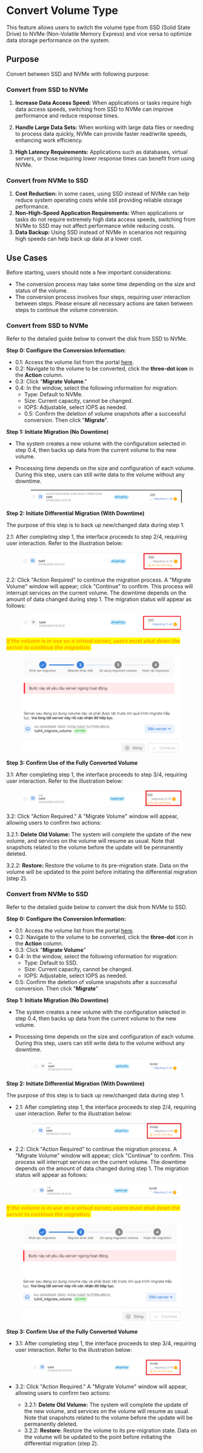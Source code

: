 # Convert Volume Type

This feature allows users to switch the volume type from SSD (Solid State Drive) to NVMe (Non-Volatile Memory Express) and vice versa to optimize data storage performance on the system.

## Purpose

Convert between SSD and NVMe with following purpose:&#x20;

### **Convert from SSD to NVMe**

1. **Increase Data Access Speed:** When applications or tasks require high data access speeds, switching from SSD to NVMe can improve performance and reduce response times.
2.  **Handle Large Data Sets:** When working with large data files or needing to process data quickly, NVMe can provide faster read/write speeds, enhancing work efficiency.


3. **High Latency Requirements:** Applications such as databases, virtual servers, or those requiring lower response times can benefit from using NVMe.

### **Convert from NVMe to SSD**

1. **Cost Reduction:** In some cases, using SSD instead of NVMe can help reduce system operating costs while still providing reliable storage performance.
2. **Non-High-Speed Application Requirements:** When applications or tasks do not require extremely high data access speeds, switching from NVMe to SSD may not affect performance while reducing costs.
3. **Data Backup:** Using SSD instead of NVMe in scenarios not requiring high speeds can help back up data at a lower cost.

## Use Cases

Before starting, users should note a few important considerations:

* The conversion process may take some time depending on the size and status of the volume.
* The conversion process involves four steps, requiring user interaction between steps. Please ensure all necessary actions are taken between steps to continue the volume conversion.

### **Convert from SSD to NVMe**

Refer to the detailed guide below to convert the disk from SSD to NVMe.

**Step 0: Configure the Conversion Information:**&#x20;

* 0.1: Access the volume list from the portal [here](https://hcm-3.console.vngcloud.vn/vserver/block-store/volumes).&#x20;
* 0.2: Navigate to the volume to be converted, click the **three-dot icon** in the **Action** column.&#x20;
* 0.3: Click "**Migrate Volume**."&#x20;
* 0.4: In the window, select the following information for migration:
  * Type: Default to NVMe.
  * Size: Current capacity, cannot be changed.
  * IOPS: Adjustable, select IOPS as needed.&#x20;
  * 0.5: Confirm the deletion of volume snapshots after a successful conversion. Then click "**Migrate**".

**Step 1: Initiate Migration (No Downtime)**&#x20;

* The system creates a new volume with the configuration selected in step 0.4, then backs up data from the current volume to the new volume.&#x20;
*   Processing time depends on the size and configuration of each volume. During this step, users can still write data to the volume without any downtime.&#x20;

    <figure><img src="../../../.gitbook/assets/image (1) (2) (1) (1).png" alt=""><figcaption></figcaption></figure>

**Step 2: Initiate Differential Migration (With Downtime)**&#x20;

The purpose of this step is to back up new/changed data during step 1.&#x20;

2.1: After completing step 1, the interface proceeds to step 2/4, requiring user interaction. Refer to the illustration below:&#x20;

<figure><img src="../../../.gitbook/assets/image (2) (2) (1).png" alt=""><figcaption></figcaption></figure>

2.2: Click "Action Required" to continue the migration process. A "Migrate Volume" window will appear; click "Continue" to confirm. This process will interrupt services on the current volume. The downtime depends on the amount of data changed during step 1. The migration status will appear as follows:&#x20;

<figure><img src="../../../.gitbook/assets/image (3) (2).png" alt=""><figcaption></figcaption></figure>

_<mark style="color:orange;">**If the volume is in use on a virtual server, users must shut down the server to continue the migration.**</mark>_&#x20;

<figure><img src="../../../.gitbook/assets/image (4) (2).png" alt=""><figcaption></figcaption></figure>

**Step 3: Confirm Use of the Fully Converted Volume**&#x20;

3.1: After completing step 1, the interface proceeds to step 3/4, requiring user interaction. Refer to the illustration below:&#x20;

<figure><img src="../../../.gitbook/assets/image (5) (2).png" alt=""><figcaption></figcaption></figure>

3.2: Click "Action Required." A "Migrate Volume" window will appear, allowing users to confirm two actions:&#x20;

3.2.1: **Delete Old Volume:** The system will complete the update of the new volume, and services on the volume will resume as usual. Note that snapshots related to the volume before the update will be permanently deleted.&#x20;

3.2.2: **Restore:** Restore the volume to its pre-migration state. Data on the volume will be updated to the point before initiating the differential migration (step 2).

### **Convert from NVMe to SSD**

Refer to the detailed guide below to convert the disk from NVMe to SSD.

**Step 0: Configure the Conversion Information:**&#x20;

* 0.1: Access the volume list from the portal [here](https://hcm-3.console.vngcloud.vn/vserver/block-store/volumes).&#x20;
* 0.2: Navigate to the volume to be converted, click the **three-dot** icon in the **Action** column.&#x20;
* 0.3: Click "**Migrate Volume**"&#x20;
* 0.4: In the window, select the following information for migration:
  * Type: Default to SSD.
  * Size: Current capacity, cannot be changed.
  * IOPS: Adjustable, select IOPS as needed.&#x20;
* 0.5: Confirm the deletion of volume snapshots after a successful conversion. Then click "**Migrate**"

**Step 1: Initiate Migration (No Downtime)**&#x20;

* The system creates a new volume with the configuration selected in step 0.4, then backs up data from the current volume to the new volume.&#x20;
*   Processing time depends on the size and configuration of each volume. During this step, users can still write data to the volume without any downtime.&#x20;

    <figure><img src="../../../.gitbook/assets/image (6) (2).png" alt=""><figcaption></figcaption></figure>

**Step 2: Initiate Differential Migration (With Downtime)**&#x20;

The purpose of this step is to back up new/changed data during step 1.&#x20;

*   2.1: After completing step 1, the interface proceeds to step 2/4, requiring user interaction. Refer to the illustration below:&#x20;

    <figure><img src="../../../.gitbook/assets/image (7) (2).png" alt=""><figcaption></figcaption></figure>
*   2.2: Click "Action Required" to continue the migration process. A "Migrate Volume" window will appear; click "Continue" to confirm. This process will interrupt services on the current volume. The downtime depends on the amount of data changed during step 1. The migration status will appear as follows:&#x20;

    <figure><img src="../../../.gitbook/assets/image (9) (2).png" alt=""><figcaption></figcaption></figure>

_<mark style="color:orange;">**If the volume is in use on a virtual server, users must shut down the server to continue the migration.**</mark>_&#x20;

<figure><img src="../../../.gitbook/assets/image (10) (2).png" alt=""><figcaption></figcaption></figure>

**Step 3: Confirm Use of the Fully Converted Volume**&#x20;

*   3.1: After completing step 1, the interface proceeds to step 3/4, requiring user interaction. Refer to the illustration below:&#x20;

    <figure><img src="../../../.gitbook/assets/image (11) (2).png" alt=""><figcaption></figcaption></figure>
* 3.2: Click "Action Required." A "Migrate Volume" window will appear, allowing users to confirm two actions:&#x20;
  * 3.2.1: **Delete Old Volume:** The system will complete the update of the new volume, and services on the volume will resume as usual. Note that snapshots related to the volume before the update will be permanently deleted.&#x20;
  * 3.2.2: **Restore:** Restore the volume to its pre-migration state. Data on the volume will be updated to the point before initiating the differential migration (step 2).

